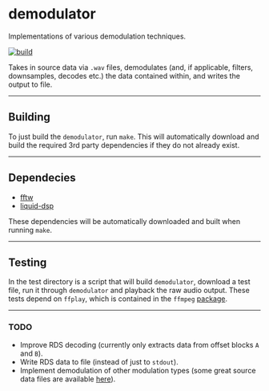 # demodulator
Implementations of various demodulation techniques.

[![build](https://github.com/deforde/demodulator/actions/workflows/build.yml/badge.svg)](https://github.com/deforde/demodulator/actions/workflows/build.yml)

Takes in source data via `.wav` files, demodulates (and, if applicable, filters, downsamples, decodes etc.) the data contained within, and writes the output to file.

-----------------------------------------------------------

## Building
To just build the `demodulator`, run `make`.
This will automatically download and build the required 3rd party dependencies if they do not already exist.

-----------------------------------------------------------

## Dependecies
- [fftw](https://www.fftw.org/)
- [liquid-dsp](https://github.com/jgaeddert/liquid-dsp)

These dependencies will be automatically downloaded and built when running `make`.

-----------------------------------------------------------

## Testing
In the test directory is a script that will build `demodulator`, download a test file, run it through `demodulator` and playback the raw audio output.
These tests depend on `ffplay`, which is contained in the `ffmpeg` [package](https://manpages.ubuntu.com/manpages/jammy/man1/ffplay.1.html).

-----------------------------------------------------------

### TODO
- Improve RDS decoding (currently only extracts data from offset blocks `A` and `B`).
- Write RDS data to file (instead of just to `stdout`).
- Implement demodulation of other modulation types (some great source data files are available [here](https://www.sdrplay.com/iq-demo-files/)).
